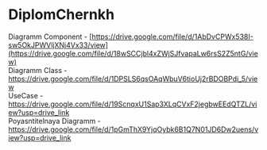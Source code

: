 # DiplomChernkh
Diagramm Component - [https://drive.google.com/file/d/1AbDvCPWx538I-sw5OkJPWVljXNj4Vx33/view](https://drive.google.com/file/d/18wSCCjbl4xZWjSJfvapaLw6rsS2Z5ntG/view) <br>
Diagramm Class - https://drive.google.com/file/d/1DPSLS6qsOAqWbuV6tioUj2rBDOBPdi_5/view <br>
UseCase - https://drive.google.com/file/d/19ScnqxU1Sap3XLqCVxF2jegbwEEdQTZL/view?usp=drive_link <br>
Poyasntitelnaya Diagramm - https://drive.google.com/file/d/1pGmThX9YjqOybk6B1Q7N01JD6Dw2uens/view?usp=drive_link <br>
